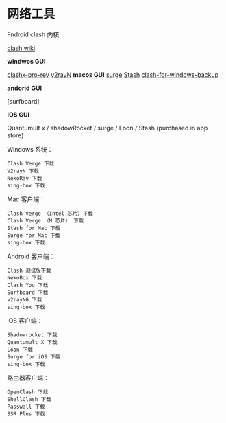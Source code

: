 # 网络工具
Fndroid clash 内核

[clash wiki](https://clash.wiki/introduction/getting-started.html)

**windwos GUI**

[clashx-pro-rev](https://github.com/clash-verge-rev/clash-verge-rev)
[v2rayN](https://github.com/2dust/v2rayN)
**macos GUI**
[surge](https://nssurge.com/)
[Stash](https://stash.ws/)
[clash-for-windows-backup](https://archive.org/download/clash_for_windows_pkg)


**andorid GUI**

[surfboard]

**IOS GUI**

Quantumult x / shadowRocket / surge / Loon / Stash (purchased in app store)


Windows 系统：

    Clash Verge 下载
    V2rayN 下载
    NekoRay 下载
    sing-box 下载

Mac 客户端：

    Clash Verge （Intel 芯片）下载
    Clash Verge （M 芯片） 下载
    Stash for Mac 下载
    Surge for Mac 下载
    sing-box 下载

Android 客户端：

    Clash 测试版下载
    NekoBox 下载
    Clash You 下载
    Surfboard 下载
    v2rayNG 下载
    sing-box 下载

iOS 客户端：

    Shadowrocket 下载
    Quantumult X 下载
    Loon 下载
    Surge for iOS 下载
    sing-box 下载

路由器客户端：

    OpenClash 下载
    ShellClash 下载
    Passwall 下载
    SSR Plus 下载